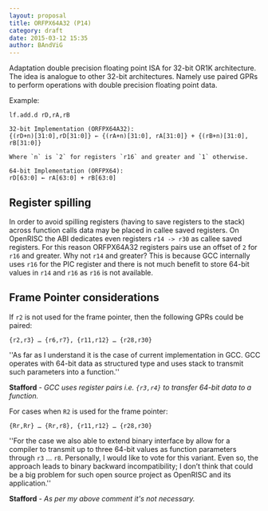 ```yaml
---
layout: proposal
title: ORFPX64A32 (P14)
category: draft
date: 2015-03-12 15:35
author: BAndViG
---
```

Adaptation double precision floating point ISA for 32-bit OR1K architecture.
The idea is analogue to other 32-bit architectures. Namely use paired GPRs to
perform operations with double precision floating point data.

Example:

```
lf.add.d rD,rA,rB

32-bit Implementation (ORFPX64A32):
{(rD+n)[31:0],rD[31:0]} ← {(rA+n)[31:0], rA[31:0]} + {(rB+n)[31:0], rB[31:0]}

Where `n` is `2` for registers `r16` and greater and `1` otherwise.

64-bit Implementation (ORFPX64):
rD[63:0] ← rA[63:0] + rB[63:0]
```

## Register spilling

In order to avoid spilling registers (having to save registers to the stack)
across function calls data may be placed in callee saved registers.  On
OpenRISC the ABI dedicates even registers `r14 -> r30` as callee saved
registers.  For this reason ORFPX64A32 registers pairs use an offset of `2` for
`r16` and greater.  Why not `r14` and greater?  This is because GCC internally
uses `r16` for the PIC register and there is not much benefit to store 64-bit
values in `r14` and `r16` as `r16` is not available.

## Frame Pointer considerations

If `r2` is not used for the frame pointer, then the following GPRs could be paired:
```
{r2,r3} … {r6,r7}, {r11,r12} … {r28,r30}
```

''As far as I understand it is the case of current implementation in GCC. GCC
operates with 64-bit data as structured type and uses stack to transmit such
parameters into a function.''

**Stafford** - *GCC uses register pairs i.e. `{r3,r4}` to transfer 64-bit data
to a function.*

For cases when `R2` is used for the frame pointer:
```
{Rr,Rr} … {Rr,r8}, {r11,r12} … {r28,r30}
```

''For the case we also able to extend binary interface by allow for a compiler
to transmit up to three 64-bit values as function parameters through `r3` … `r8`.
Personally, I would like to vote for this variant. Even so, the approach leads
to binary backward incompatibility; I don’t think that could be a big problem
for such open source project as OpenRISC and its application.''

**Stafford** - *As per my above comment it's not necessary.*
